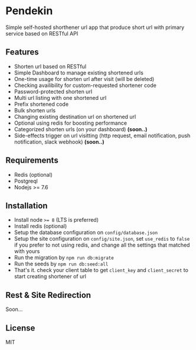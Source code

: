 # Pendekin
Simple self-hosted shorthener url app that produce short url with primary service based on RESTful API

## Features
- Shorten url based on RESTful
- Simple Dashboard to manage existing shortened urls
- One-time usage for shorten url after visit (will be deleted)
- Checking availibility for custom-requested shortener code
- Password-protected shorten url
- Multi url listing with one shortened url
- Prefix shortened code
- Bulk shorten urls
- Changing existing destination url on shortened url
- Optional using redis for boosting performance
- Categorized shorten urls (on your dashboard) **(soon..)**
- Side-effects trigger on url visitting (http request, email notification, push notification, slack webhook) **(soon..)**

## Requirements
- Redis (optional)
- Postgreql
- Nodejs >= 7.6

## Installation
- Install node `>= 8` (LTS is preferred)
- Install redis (optional)
- Setup the database configuration on `config/database.json` 
- Setup the site configuration on `config/site.json`, set `use_redis` to `false` if you prefer to not using redis, and change all the settings that matched with yours
- Run the migration by `npm run db:migrate`
- Run the seeds by `npm run db:seed:all`
- That's it. check your client table to get `client_key` and `client_secret` to start creating shortener of url

## Rest & Site Redirection
Soon...

## License
MIT